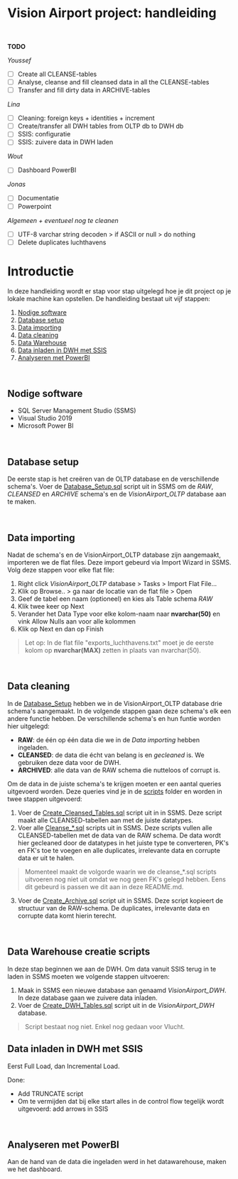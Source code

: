 # Vision Airport project: handleiding

<br>

**TODO**
<br>

*Youssef*
- [ ] Create all CLEANSE-tables
- [ ] Analyse, cleanse and fill cleansed data in all the CLEANSE-tables
- [ ] Transfer and fill dirty data in ARCHIVE-tables

*Lina*
- [ ] Cleaning: foreign keys + identities + increment
- [ ] Create/transfer all DWH tables from OLTP db to DWH db
- [ ] SSIS: configuratie
- [ ] SSIS: zuivere data in DWH laden

*Wout*
- [ ] Dashboard PowerBI

*Jonas*
- [ ] Documentatie
- [ ] Powerpoint

*Algemeen + eventueel nog te cleanen*
- [ ] UTF-8 varchar string decoden > if ASCII or null > do nothing
- [ ] Delete duplicates luchthavens

# Introductie
In deze handleiding wordt er stap voor stap uitgelegd hoe je dit project op je lokale machine kan opstellen. De handleiding bestaat uit vijf stappen:
1. [Nodige software](#software)
2. [Database setup](#databasesetup)
3. [Data importing](#raw)
4. [Data cleaning](#cleansed)
5. [Data Warehouse](#dwh)
6. [Data inladen in DWH met SSIS](#ssis)
7. [Analyseren met PowerBI](#powerbi)

<br>

## Nodige software <a name="software"></a>
- SQL Server Management Studio (SSMS)
- Visual Studio 2019
- Microsoft Power BI

<br>

## Database setup <a name="databasesetup"></a>
De eerste stap is het creëren van de OLTP database en de verschillende schema's. Voer de [Database_Setup.sql](./scripts/Database_Setup.sql) script uit in SSMS om de *RAW*, *CLEANSED* en *ARCHIVE* schema's en de *VisionAirport_OLTP* database aan te maken.

<br>

## Data importing <a name="raw"></a>
Nadat de schema's en de VisionAirport_OLTP database zijn aangemaakt, importeren we de flat files. Deze import gebeurd via Import Wizard in SSMS.
Volg deze stappen voor elke flat file:
1. Right click *VisionAirport_OLTP* database > Tasks > Import Flat File...
2. Klik op Browse.. > ga naar de locatie van de flat file > Open
3. Geef de tabel een naam (optioneel) en kies als Table schema *RAW*
5. Klik twee keer op Next
6. Verander het Data Type voor elke kolom-naam naar **nvarchar(50)** en vink Allow Nulls aan voor alle kolommen
7. Klik op Next en dan op Finish
>Let op: In de flat file "exports_luchthavens.txt" moet je de eerste kolom op **nvarchar(MAX)** zetten in plaats van nvarchar(50).

<br>

## Data cleaning <a name="cleansed"></a>
In de [Database_Setup](#databasesetup) hebben we in de VisionAirport_OLTP database drie schema's aangemaakt. In de volgende stappen gaan deze schema's elk een andere functie hebben. De verschillende schema's en hun funtie worden hier uitgelegd:
- **RAW**: de één op één data die we in de *Data importing* hebben ingeladen.
- **CLEANSED**: de data die écht van belang is en *gecleaned* is. We gebruiken deze data voor de DWH.
- **ARCHIVED**: alle data van de RAW schema die nutteloos of corrupt is.

Om de data in de juiste schema's te krijgen moeten er een aantal queries uitgevoerd worden. Deze queries vind je in de [scripts](./scripts) folder en worden in twee stappen uitgevoerd:
<br>
1. Voer de [Create_Cleansed_Tables.sql](./scripts/Create_Cleansed_Tables.sql) script uit in in SSMS. Deze script maakt alle CLEANSED-tabellen aan met de juiste datatypes.
2. Voer alle [Cleanse_*.sql](./scripts) scripts uit in SSMS. 
Deze scripts vullen alle CLEANSED-tabellen met de data van de RAW schema. De data wordt hier gecleaned door de datatypes in het juiste type te converteren, PK's en FK's toe te voegen en alle duplicates, irrelevante data en corrupte data er uit te halen.
>Momenteel maakt de volgorde waarin we de cleanse_*.sql scripts uitvoeren nog niet uit omdat we nog geen FK's gelegd hebben. Eens dit gebeurd is passen we dit aan in deze README.md.
3. Voer de [Create_Archive.sql](./scripts/Create_Archive.sql) script uit in SSMS. Deze script kopieert de structuur van de RAW-schema. De duplicates, irrelevante data en corrupte data komt hierin terecht.

<br>

## Data Warehouse creatie scripts <a name="dwh"></a>
In deze stap beginnen we aan de DWH. Om data vanuit SSIS terug in te laden in SSMS moeten we volgende stappen uitvoeren:
1. Maak in SSMS een nieuwe database aan genaamd *VisionAirport_DWH*. In deze database gaan we zuivere data inladen.
2. Voer de [Create_DWH_Tables.sql](./scripts/Create_DWH_Tables.sql) script uit in de *VisionAirport_DWH* database.
> Script bestaat nog niet. Enkel nog gedaan voor Vlucht.

## Data inladen in DWH met SSIS <a name="ssis"></a>
Eerst Full Load, dan Incremental Load.

Done: 
- Add TRUNCATE script
- Om te vermijden dat bij elke start alles in de control flow tegelijk wordt uitgevoerd: add arrows in SSIS
<br>

## Analyseren met PowerBI <a name="powerbi"></a>
Aan de hand van de data die ingeladen werd in het datawarehouse, maken we het dashboard.
<br>
